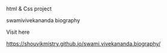html & Css project

swamivivekananda biography

Visit here 

https://shouvikmistry.github.io/swami.vivekananda.biography/
